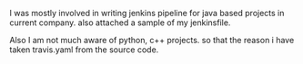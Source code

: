 I was mostly involved in writing jenkins pipeline for java based projects in current company. also attached a sample of my jenkinsfile.

Also I am not much aware of python, c++ projects. so that the reason i have taken travis.yaml from the source code.